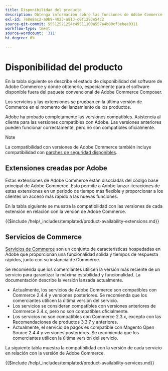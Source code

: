 ```yaml
---
title: Disponibilidad del producto
description: Obtenga información sobre las funciones de Adobe Commerce que se admiten actualmente y compruebe su compatibilidad con versiones específicas de Adobe Commerce.
exl-id: 7e8e8ac2-a0b9-4023-a813-c0f1293e54c2
source-git-commit: 55512521254c49511100a557a4b00cf3ebee0311
workflow-type: tm+mt
source-wordcount: '311'
ht-degree: 0%

---
```


# Disponibilidad del producto

En la tabla siguiente se describe el estado de disponibilidad del software de Adobe Commerce y dónde obtenerlo, especialmente para el software disponible fuera del paquete convencional de Adobe Commerce Composer.

Los servicios y las extensiones se prueban en la última versión de Commerce en el momento del lanzamiento de los productos.

Adobe ha probado completamente las versiones compatibles. Asistencia al cliente para las versiones compatibles con Adobe. Las versiones anteriores pueden funcionar correctamente, pero no son compatibles oficialmente.

>[!NOTE]
>
>La compatibilidad con versiones de Adobe Commerce también incluye compatibilidad con [parches de seguridad disponibles](versions.md).

## Extensiones creadas por Adobe

Estas extensiones de Adobe Commerce están disociadas del código base principal de Adobe Commerce. Esto permite a Adobe lanzar iteraciones de estas extensiones en un periodo de tiempo más flexible y proporcionar a los clientes un acceso más rápido a las nuevas funciones.

En la tabla siguiente se muestra la compatibilidad con las versiones de cada extensión en relación con la versión de Adobe Commerce.

{{$include /help/_includes/templated/product-availability-extensions.md}}

## Servicios de Commerce

[Servicios de Commerce](https://experienceleague.adobe.com/docs/commerce/user-guides/home.html?lang=es) son un conjunto de características hospedadas en Adobe que proporcionan una funcionalidad sólida y tiempos de respuesta rápidos, junto con su instancia de Commerce.

Se recomienda que los comerciantes utilicen la versión más reciente de un servicio para garantizar la máxima estabilidad y funcionalidad. La documentación describe la versión lanzada actualmente.

* Actualmente, los servicios de Adobe Commerce son compatibles con Commerce 2.4.4 y versiones posteriores. Se recomienda que los comerciantes utilicen la última versión del servicio.
* Los servicios se consideran compatibles con versiones anteriores de Commerce 2.4.x, pero no son compatibles oficialmente.
* Los servicios no son compatibles con Commerce 2.3.x, excepto con las Recomendaciones de productos 3.3.7 y anteriores.
* Actualmente, el servicio de pagos es compatible con Magento Open Source 2.4.4 y versiones posteriores. Se recomienda que los comerciantes utilicen la última versión del servicio.

La siguiente tabla muestra la compatibilidad con la versión de cada servicio en relación con la versión de Adobe Commerce.

{{$include /help/_includes/templated/product-availability-services.md}}

<!-- Last updated from includes: 2025-08-06 12:51:01 -->
